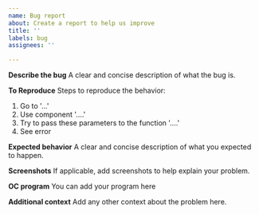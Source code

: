 ```yaml
---
name: Bug report
about: Create a report to help us improve
title: ''
labels: bug
assignees: ''

---
```


**Describe the bug**
A clear and concise description of what the bug is.

**To Reproduce**
Steps to reproduce the behavior:
1. Go to '...'
2. Use component '....'
3. Try to pass these parameters to the function '....'
4. See error

**Expected behavior**
A clear and concise description of what you expected to happen.

**Screenshots**
If applicable, add screenshots to help explain your problem.

**OC program**
You can add your program here

**Additional context**
Add any other context about the problem here.
